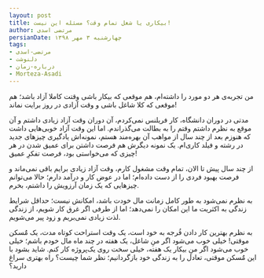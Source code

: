 ```yaml
---
layout: post
title: بیکاری یا شغل تمام وقت؟ مسئله این نیست!
author: مرتضی اسدی
persianDate: چهارشنبه ۳ مهر ۱۳۹۸
tags:
- مرتضی-اسدی
- دلنوشت
- درباره-زمان
- Morteza-Asadi
---
```

من تجربه‌ی هر دو مورد را داشته‌ام، هم موقعی که بیکار باشی وقتت کاملا آزاد باشد؛ هم موقعی که کلا شاغل باشی و وقت آزادی در روز برایت نماند!



مدتی در دوران دانشگاه، کار فریلنس نمی‌کردم، آن دوران وقت آزاد زیادی داشتم و آن موقع به نظرم داشتم وقتم را به بطالت می‌گذراندم. اما این وقت آزاد خوبی‌هایی داشت که هنوزم بعد از چند سال از مواهب آن بهره‌مند هستم، نمونه‌اش یادگیری چیزهای جدید در رشته و فیلد کاری‌ام. یک نمونه دیگرش هم فرصت داشتن برای عمیق شدن در هر چیزی که می‌خواستی بود، فرصت تفکرِ عمیق!


از چند سال پیش تا الان، تمام وقت مشغول کارم، وقت آزاد زیادی برایم باقی نمی‌ماند و فرصت بهبود فردی را از دست داده‌ام؛ اما در عوض کار و درآمد دارم؛ حالا می‌توانم چیزهایی که یک زمان آرزویش را داشتم، بخرم.


به نظرم نمی‌شود به طور کامل زمانت مال خودت باشد، امکانش نیست؛ حداقل شرایط زندگی به اکثریت ما این امکان را نمی‌دهد؛ اما از طرفی اگر غرق کار شویم، از زندگی لذت زیادی نمی‌بریم و زود پیر می‌شویم.


به نظرم بهترین کار دادن فُرجه به خود است، یک وقت استراحت کوتاه مدت، یک مَُسکن موقتی! خیلی خوب می‌شود اگر منِ شاغل، یک هفته در چند ماه مال خودم باشم؛ خیلی خوب می‌شود اگر منِ بیکار یک هفته، خیلی سخت روی یک‌پروژه کار کنم. شاید بشود با این مَُسکن موقتی، تعادل را به زندگی خود بازگردانیم؛ نظر شما چیست؟ راه بهتری سراغ دارید؟

